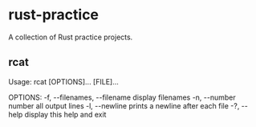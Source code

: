 # rust-practice
A collection of Rust practice projects.

## rcat
Usage: rcat [OPTIONS]... [FILE]...

OPTIONS:
  -f, --filenames, --filename   display filenames
  -n, --number                  number all output lines
  -l, --newline                 prints a newline after each file
  -?, --help                    display this help and exit

